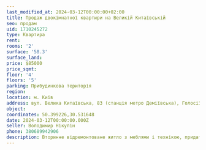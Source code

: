 ```yaml
---
last_modified_at: 2024-03-12T00:00:00+02:00
title: Продаж двокімнатної квартири на Великій Китаївській
seo: продам
uid: 1710245272
type: Квартира
rent:
rooms: '2'
surface: '58.3'
surface_land:
price: $85000
price_sqmt:
floor: '4'
floors: '5'
parking: Прибудинкова територія
region:
location: м. Київ
address: вул. Велика Китаївська, 83 (станція метро Деміївська), Голосіївський район
object:
coordinates: 50.399226,30.531648
date: 2024-03-12T00:00:00.000Z
seller: Володимир Нікулін
phone: 380689942906
description: Вторинне відремонтоване житло з меблями і технікою, придатне і готове для проживання
---
```

